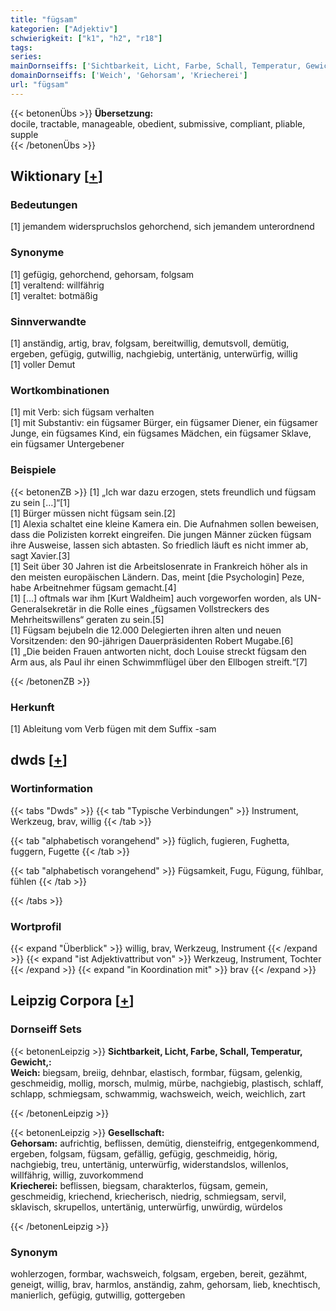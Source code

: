 ```yaml
---
title: "fügsam"
kategorien: ["Adjektiv"]
schwierigkeit: ["k1", "h2", "r18"]
tags:
series:
mainDornseiffs: ['Sichtbarkeit, Licht, Farbe, Schall, Temperatur, Gewicht,', 'Gesellschaft']
domainDornseiffs: ['Weich', 'Gehorsam', 'Kriecherei']
url: "fügsam"
---
```


{{< betonenÜbs >}}
**Übersetzung:**  
docile, tractable, manageable, obedient, submissive, compliant, pliable, supple  
{{< /betonenÜbs >}}

## Wiktionary [[+](https://de.wiktionary.org/wiki/fügsam)]

### Bedeutungen
[1] jemandem widerspruchslos gehorchend, sich jemandem unterordnend  

### Synonyme
[1] gefügig, gehorchend, gehorsam, folgsam  
[1] veraltend: willfährig  
[1] veraltet: botmäßig  

### Sinnverwandte
[1] anständig, artig, brav, folgsam, bereitwillig, demutsvoll, demütig, ergeben, gefügig, gutwillig, nachgiebig, untertänig, unterwürfig, willig  
[1] voller Demut  

### Wortkombinationen
[1] mit Verb: sich fügsam verhalten  
[1] mit Substantiv: ein fügsamer Bürger, ein fügsamer Diener, ein fügsamer Junge, ein fügsames Kind, ein fügsames Mädchen, ein fügsamer Sklave, ein fügsamer Untergebener  

### Beispiele
{{< betonenZB >}}
[1] „Ich war dazu erzogen, stets freundlich und fügsam zu sein […]“[1]  
[1] Bürger müssen nicht fügsam sein.[2]  
[1] Alexia schaltet eine kleine Kamera ein. Die Aufnahmen sollen beweisen, dass die Polizisten korrekt eingreifen. Die jungen Männer zücken fügsam ihre Ausweise, lassen sich abtasten. So friedlich läuft es nicht immer ab, sagt Xavier.[3]  
[1] Seit über 30 Jahren ist die Arbeitslosenrate in Frankreich höher als in den meisten europäischen Ländern. Das, meint [die Psychologin] Peze, habe Arbeitnehmer fügsam gemacht.[4]  
[1] […] oftmals war ihm [Kurt Waldheim] auch vorgeworfen worden, als UN-Generalsekretär in die Rolle eines „fügsamen Vollstreckers des Mehrheitswillens“ geraten zu sein.[5]  
[1] Fügsam bejubeln die 12.000 Delegierten ihren alten und neuen Vorsitzenden: den 90-jährigen Dauerpräsidenten Robert Mugabe.[6]  
[1] „Die beiden Frauen antworten nicht, doch Louise streckt fügsam den Arm aus, als Paul ihr einen Schwimmflügel über den Ellbogen streift.“[7]  

{{< /betonenZB >}}
### Herkunft
[1] Ableitung vom Verb fügen mit dem Suffix -sam  



## dwds [[+](https://www.dwds.de/wb/fügsam)]

### Wortinformation
{{< tabs "Dwds" >}}
{{< tab "Typische Verbindungen" >}}
Instrument, Werkzeug, brav, willig
{{< /tab >}}

{{< tab "alphabetisch vorangehend" >}}
füglich, fugieren, Fughetta, fuggern, Fugette
{{< /tab >}}

{{< tab "alphabetisch vorangehend" >}}
Fügsamkeit, Fugu, Fügung, fühlbar, fühlen
{{< /tab >}}

{{< /tabs >}}

### Wortprofil
{{< expand "Überblick" >}} willig, brav, Werkzeug, Instrument {{< /expand >}}
{{< expand "ist Adjektivattribut von" >}} Werkzeug, Instrument, Tochter {{< /expand >}}
{{< expand "in Koordination mit" >}} brav {{< /expand >}}

## Leipzig Corpora [[+](https://corpora.uni-leipzig.de/en/res?word=fügsam&corpusId=deu_newscrawl-public_2018)]

### Dornseiff Sets
{{< betonenLeipzig >}}
**Sichtbarkeit, Licht, Farbe, Schall, Temperatur, Gewicht,:**  
**Weich:** biegsam, breiig, dehnbar, elastisch, formbar, fügsam, gelenkig, geschmeidig, mollig, morsch, mulmig, mürbe, nachgiebig, plastisch, schlaff, schlapp, schmiegsam, schwammig, wachsweich, weich, weichlich, zart  

{{< /betonenLeipzig >}}


{{< betonenLeipzig >}}
**Gesellschaft:**  
**Gehorsam:** aufrichtig, beflissen, demütig, diensteifrig, entgegenkommend, ergeben, folgsam, fügsam, gefällig, gefügig, geschmeidig, hörig, nachgiebig, treu, untertänig, unterwürfig, widerstandslos, willenlos, willfährig, willig, zuvorkommend  
**Kriecherei:** beflissen, biegsam, charakterlos, fügsam, gemein, geschmeidig, kriechend, kriecherisch, niedrig, schmiegsam, servil, sklavisch, skrupellos, untertänig, unterwürfig, unwürdig, würdelos  

{{< /betonenLeipzig >}}

### Synonym
wohlerzogen, formbar, wachsweich, folgsam, ergeben, bereit, gezähmt, geneigt, willig, brav, harmlos, anständig, zahm, gehorsam, lieb, knechtisch, manierlich, gefügig, gutwillig, gottergeben

